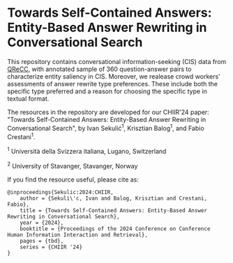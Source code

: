 # Towards Self-Contained Answers: Entity-Based Answer Rewriting in Conversational Search

This repository contains conversational information-seeking (CIS) data from [QReCC]([url](https://github.com/apple/ml-qrecc)), with annotated sample of 360 question-answer pairs to characterize entity saliency in CIS.
Moreover, we realease crowd workers' assessments of answer rewrite type preferences. These include both the specific type preferred and a reason for choosing the specific type in textual format.


The resources in the repository are developed for our CHIIR'24 paper: "Towards Self-Contained Answers: Entity-Based Answer Rewriting in Conversational Search", by Ivan Sekulić<sup>1</sup>, Krisztian Balog<sup>1</sup>, and Fabio Crestani<sup>1</sup>.

<sup>1</sup> Università della Svizzera italiana, Lugano, Switzerland

<sup>2</sup> University of Stavanger, Stavanger, Norway

If you find the resource useful, please cite as:
```
@inproceedings{Sekulic:2024:CHIIR,
    author = {Sekuli\'c, Ivan and Balog, Krisztian and Crestani, Fabio},
    title = {Towards Self-Contained Answers: Entity-Based Answer Rewriting in Conversational Search},
    year = {2024},
    booktitle = {Proceedings of the 2024 Conference on Conference Human Information Interaction and Retrieval},
    pages = {tbd},
    series = {CHIIR '24}
}
```


